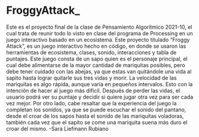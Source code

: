 # FroggyAttack_
Este es el proyecto final de la clase de Pensamiento Algorítmico 2021-10,
el cual trata de reunir todo lo visto en clase del programa de Processing en un juego interactivo basado en un ecosistema.
Este proyecto titulado “Froggy Attack”, es un juego interactivo hecho en código,
en donde se usaron las herramientas de ecosistema, clases, sonido, interacciones y tabla de puntajes. 
Este juego consta de un sapo quien es el personaje principal, el cual debe alimentarse de la mayor cantidad de mariquitas posibles,
pero debe tener cuidado con las abejas, ya que estas van quitándole una vida al sapito hasta lograr quitarle sus tres vidas y morir. 
La velocidad de las mariquitas es algo rápida, aunque varía en pequeños intervalos. Esto con la intención de hacer al juego más difícil. 
Después de perder las vidas, el usuario podrá ver su puntaje y decidir si quiere jugar otra vez para ser cada vez mejor.
Por otro lado, cabe resaltar que la experiencia del juego la completan los sonidos, ya que se puede escuchar el sonido del pantano,
desde el croar de los sapos hasta el sonido de las mariquitas voladoras, 
también cada vez que el sapito se come una mariquita suena más duro el croar del mismo.
-Sara Liefmann Rubiano
